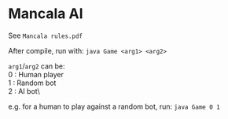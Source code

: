 # Mancala AI

See `Mancala rules.pdf`

After compile, run with:
`java Game <arg1> <arg2>`

`arg1`/`arg2` can be:\
0 : Human player\
1 : Random bot\
2 : AI bot\

e.g. for a human to play against a random bot, run:
`java Game 0 1`

